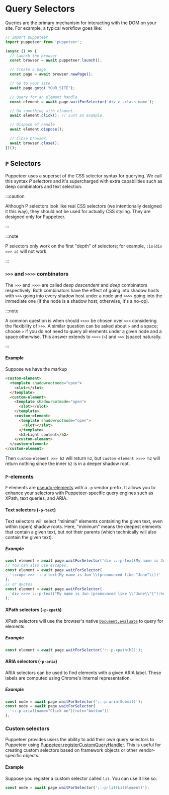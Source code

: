 # Query Selectors

Queries are the primary mechanism for interacting with the DOM on your site. For example, a typical workflow goes like:

```ts
// Import puppeteer
import puppeteer from 'puppeteer';

(async () => {
  // Launch the browser
  const browser = await puppeteer.launch();

  // Create a page
  const page = await browser.newPage();

  // Go to your site
  await page.goto('YOUR_SITE');

  // Query for an element handle.
  const element = await page.waitForSelector('div > .class-name');

  // Do something with element...
  await element.click(); // Just an example.

  // Dispose of handle
  await element.dispose();

  // Close browser.
  await browser.close();
})();
```

## `P` Selectors

Puppeteer uses a superset of the CSS selector syntax for querying. We call this syntax _P selectors_ and it's supercharged with extra capabilities such as deep combinators and text selection.

:::caution

Although P selectors look like real CSS selectors (we intentionally designed it this way), they should not be used for actually CSS styling. They are designed only for Puppeteer.

:::

:::note

P selectors only work on the first "depth" of selectors; for example, `:is(div >>> a)` will not work.

:::

### `>>>` and `>>>>` combinators

The `>>>` and `>>>>` are called _deep descendent_ and _deep_ combinators respectively. Both combinators have the effect of going into shadow hosts with `>>>` going into every shadow host under a node and `>>>>` going into the immediate one (if the node is a shadow host; otherwise, it's a no-op).

:::note

A common question is when should `>>>>` be chosen over `>>>` considering the flexibility of `>>>`. A similar question can be asked about `>` and a space; choose `>` if you do not need to query all elements under a given node and a space otherwise. This answer extends to `>>>>` (`>`) and `>>>` (space) naturally.

:::

#### Example

Suppose we have the markup

```html
<custom-element>
  <template shadowrootmode="open">
    <slot></slot>
  </template>
  <custom-element>
    <template shadowrootmode="open">
      <slot></slot>
    </template>
    <custom-element>
      <template shadowrootmode="open">
        <slot></slot>
      </template>
      <h2>Light content</h2>
    </custom-element>
  </custom-element>
</custom-element>
```

Then `custom-element >>> h2` will return `h2`, but `custom-element >>>> h2` will return nothing since the inner `h2` is in a deeper shadow root.

### `P`-elements

`P` elements are [pseudo-elements](https://developer.mozilla.org/en-US/docs/Web/CSS/Pseudo-elements) with a `-p` vendor prefix. It allows you to enhance your selectors with Puppeteer-specific query engines such as XPath, text queries, and ARIA.

#### Text selectors (`-p-text`)

Text selectors will select "minimal" elements containing the given text, even within (open) shadow roots. Here, "minimum" means the deepest elements that contain a given text, but not their parents (which technically will also contain the given text).

##### Example

```ts
const element = await page.waitForSelector('div ::-p-text(My name is Jun)');
// You can also use escapes.
const element = await page.waitForSelector(
  ':scope >>> ::-p-text(My name is Jun \\(pronounced like "June"\\))'
);
// or quotes
const element = await page.waitForSelector(
  'div >>>> ::-p-text("My name is Jun (pronounced like \\"June\\")"):hover'
);
```

#### XPath selectors (`-p-xpath`)

XPath selectors will use the browser's native [`Document.evaluate`](https://developer.mozilla.org/en-US/docs/Web/API/Document/evaluate) to query for elements.

##### Example

```ts
const element = await page.waitForSelector('::-p-xpath(h2)');
```

#### ARIA selectors (`-p-aria`)

ARIA selectors can be used to find elements with a given ARIA label. These labels are computed using Chrome's internal representation.

##### Example

```ts
const node = await page.waitForSelector('::-p-aria(Submit)');
const node = await page.waitForSelector(
  '::-p-aria([name="Click me"][role="button"])'
);
```

### Custom selectors

Puppeteer provides users the ability to add their own query selectors to Puppeteer using [Puppeteer.registerCustomQueryHandler](../api/puppeteer.registercustomqueryhandler.md). This is useful for creating custom selectors based on framework objects or other vendor-specific objects.

#### Example

Suppose you register a custom selector called `lit`. You can use it like so:

```ts
const node = await page.waitForSelector('::-p-lit(LitElement)');
```
